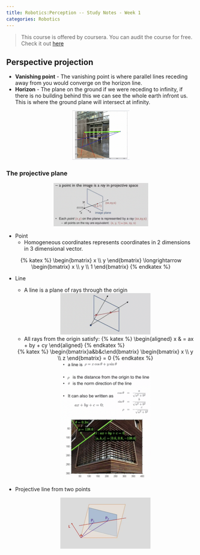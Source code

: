```yaml
---
title: Robotics:Perception -- Study Notes - Week 1
categories: Robotics
---
```


>This course is offered by coursera. You can audit the course for free. Check it out [here](https://www.coursera.org/learn/robotics-perception/)

## Perspective projection

* **Vanishing point** - The vanishing point is where parallel lines receding away from you would converge on the horizon line.
* **Horizon** - The plane on the ground if we were receding to infinity, if there is no building behind this we can see the whole earth infront us. This is where the ground plane will intersect at infinity. 

<center>
<img src="https://github.com/naaz97/naaz97.github.io/blob/main/source/_posts/robotics:perception/image-1.png?raw=true"  width="30%" height="30%">
</center>

### The projective plane

<center>
<img src="https://github.com/naaz97/naaz97.github.io/blob/main/source/_posts/robotics:perception/image-homo-coordinates.png?raw=true"  width="50%" height="30%">
</center>

- Point 
    - Homogeneous coordinates represents coordinates in 2 dimensions in 3 dimensional vector.

<center>
{% katex %}
\begin{bmatrix}
x \\
y  
\end{bmatrix} \longrightarrow
\begin{bmatrix}
x \\
y \\
1
\end{bmatrix}
{% endkatex %}
</center>

- Line
    - A line is a plane of rays through the origin
    <center>
    <img src="https://github.com/naaz97/naaz97.github.io/blob/main/source/_posts/robotics:perception/image-2.png?raw=true"  width="50%" height="30%">
    </center>
     
     - All rays from the origin satisfy: {% katex %} \begin{aligned} x & = ax + by + cy \end{aligned} {% endkatex %}
     
     <center>
        {% katex %}
        \begin{bmatrix}a&b&c\end{bmatrix} 
        \begin{bmatrix}
        x \\
        y \\
        z
        \end{bmatrix} = 0
        {% endkatex %}
    </center>

    <center>
    <img src="https://github.com/naaz97/naaz97.github.io/blob/main/source/_posts/robotics:perception/image-3.png?raw=true"  width="50%" height="30%">
    </center>

    <center>
    <img src="https://github.com/naaz97/naaz97.github.io/blob/main/source/_posts/robotics:perception/image-4.png?raw=true"  width="50%" height="30%">
    </center>

- Projective line from two points

    <center>
    <img src="https://github.com/naaz97/naaz97.github.io/blob/main/source/_posts/robotics:perception/image-5.png?raw=true"  width="50%" height="30%">
    </center>
